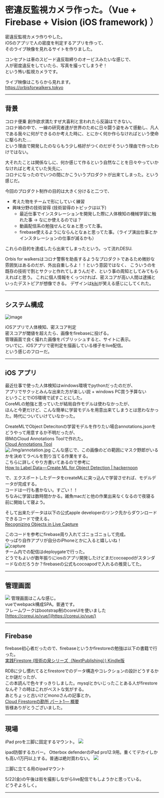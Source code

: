# 密違反監視カメラ作った。（Vue + Firebase + Vision (iOS framework) ）
密違反監視カメラ作りやした。        
iOSのアプリで人の密度を判定するアプリを作って、     
そのライブ映像を見れるサイトを作りました。      

コンセプトは車のスピード違反取締りのオービスみたいな感じで、    
人が密度違反をしていたら、写真を撮ってしまうぞ！    
という怖い監視カメラです。  

ライブ映像はこちらから見れます。    
https://orbisforwalkers.tokyo

---
## 背景
コロナ便乗 創作欲求満たすぜ大喜利と言われたら反論はできない。   
コロナ禍の中で、一線の研究者達が世界のために日々闘う姿をみて感動し、凡人である我々に何ができるのか考えた時に、とにかく何か作らなければという使命に駆られた....    
という理由で開発したのならもう少し格好がつくのだがそういう理由で作ったわけではない。  

大それたことは関係なしに、何か感じて作るという自然なことを日々やっていかなければと考えていた矢先に、  
コロナになったのでいつの間にかこういうプロダクトが出来てしまった。という感じだ。    

今回のプロダクト制作の目的は大きく分けると二つで、  

 - 考えた物をチームで形にしていく練習    
 - 興味分野の技術習得 (技術習得のトピックは以下)
    - 最近仕事でインスタレーションを開発した際に人体検知の機械学習に触れた事 -> なにか使えるのでは？    
    - 動画配信系の勉強せんとなぁと思ってた事。  
    - firebase使えるようにならんとなぁと思ってた事。（ライブ演出仕事とかインスタレーションの仕事が減るかも）    


これらの目的を達成したら出来てしまったという。って流れDESU.

Orbis for walkersはコロナ警察を助長するようなプロダクトであるため微妙な雰囲気はあるのだが、外出自重しろよ！！という意図ではなく、
こういうのを既存の技術で割とサクッと作れてしまうんだぞ、という事の周知としてみてもらえればと思う。
これに個人情報をくっつければ、密スコアが高い人間は逮捕といったデストピアが想像できる。
デザインは[kiki](https://www.instagram.com/kikigawa/?hl=en)が笑える感じにしてくれた。

---

## システム構成
![image](./diagram.drawio.svg?data=234fasdffdaasdfsdfdfsdsadraasdfsf5)

iOSアプリで人体検知、密スコア判定   
密スコアが閾値を超えたら、画像をfirebaseに投げる。  
管理画面で良く撮れた画像をパブリッシュすると、サイトに表示。    
ついでに、iOSアプリで密判定を描画している様子をlive配信。     
という感じのフローだ。

---
## iOS アプリ
最近仕事で使った人体検知はwindows環境でpythonだったのだが、             
アプリでサクッとみんな出来た方が楽しい説 + windows PC買う予算ない           
ということでiOS環境で試すことにした。       
CoreMLの勉強と思っていたが結局自作モデルは使わなかったが、        
ほんと今更だけど、こんな簡単に学習モデルを用意出来てしまうとは思わなかった。時代についていけていなかった。      

CreateMLでObject Detecitonの学習モデルを作りたい場合annotations.jsonをどうやって用意するか不明だったが、    
IBMのCloud Annotations Toolで作れた。   
[Cloud Annotations Tool](https://cloud.annotations.ai/login)  
![./img/annotation.jpg](./img/annotation.jpg)
こんな感じで、この画像のどの範囲にマスク野郎がいるかを決めてラベルを割り当てる作業をする。    
こちらに詳しくやり方書いてあるので参考に  
[How to Label Data — Create ML for Object Detection | hackernoon](https://hackernoon.com/how-to-label-data-create-ml-for-object-detection-82043957b5cb)

で、エクスポートしたデータをcreateMLに突っ込んで学習させれば、モデルデータが完成する。  
コードは一行も書かない。すごい！！  
ちなみに学習は数時間かかる。雑魚macだと他の作業出来なくなるので夜寝る前に開始して寝よう。   

そして出来たデータは以下の公式apple developerのリンク先からダウンロードできるコードで使える。   
[Recognizing Objects in Live Capture](https://developer.apple.com/documentation/vision/recognizing_objects_in_live_capture)


このコードを参考にfirebase周り入れてゴニョゴニョして完成。  
やっぱり自作アプリが自分のiPhoneとかに入ると嬉しいね！      
![capture](./img/iphonese.png)      
チーム内での配信はdeploygateで行った。      
どうでもよいが数年振りにiosのアプリ開発したけどまだcocoapodがスタンダードなのだろうか？firebaseの公式もcocoapodで入れるの推奨してた。     

---
## 管理画面
![](./img/cms.jpg)
管理画面はこんな感じ。      
vueでwebpack構成SPA。普通です。       
フレームワークはbootstrap制のcoreUIを使いました     
[https://coreui.io/vue/](https://coreui.io/vue/)

---
## Firebase
firebase初心者だったので、firebaseというかfirestoreの勉強は以下の書籍で行った。      
[実践Firestore (技術の泉シリーズ（NextPublishing）) Kindle版](https://www.amazon.co.jp/%E5%AE%9F%E8%B7%B5Firestore-%E6%8A%80%E8%A1%93%E3%81%AE%E6%B3%89%E3%82%B7%E3%83%AA%E3%83%BC%E3%82%BA%EF%BC%88NextPublishing%EF%BC%89-%E7%A6%8F%E7%94%B0-%E9%9B%84%E8%B2%B4-ebook/dp/B0851BGDQG/ref=sr_1_1?__mk_ja_JP=%E3%82%AB%E3%82%BF%E3%82%AB%E3%83%8A&dchild=1&keywords=firebase+firestore&qid=1590067868&sr=8-1)    

RDBに少し慣れてるとfirestoreでのデータ構造やコレクションの設計どうするかとか謎だったが、    
この本読んで色々すっきりしました。mysqlとかいじったことある人がfirestoreなんぞ？の時はこれがベストな気がする。      
あとちょっと古いけどmonoさんの記事とか。        
[Cloud Firestoreの勘所 パート1 — 概要](https://medium.com/google-cloud-jp/firestore1-a62405a7cd82)      
皆様ありがとうございました。  

---
## 現場
iPad proを三脚に固定するマウント。
![](./img/mount.jpg)

ipad防御するカバー。
Otterbox defenderのiPad pro12.9用。重くてデカイしかも高い1万円以上する。普通は絶対買わない。
![](./img/otterbox.jpg)

三脚に立てる用のipadマウント

5/22(金)の午後は街を撮影しながらlive配信でもしようかと思っている。  
どうぞよろしく。

---